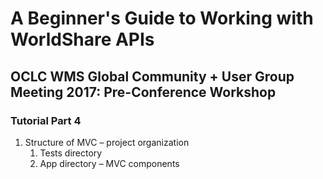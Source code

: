 # A Beginner's Guide to Working with WorldShare APIs
## OCLC WMS Global Community + User Group Meeting 2017: Pre-Conference Workshop
### Tutorial Part 4

1. Structure of MVC – project organization
	1. Tests directory
	2. App directory – MVC components
